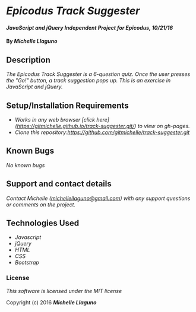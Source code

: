# _Epicodus Track Suggester_

#### _JavaScript and jQuery Independent Project for Epicodus, 10/21/16_

#### By _**Michelle Llaguno**_

## Description

_The Epicodus Track Suggester is a 6-question quiz. Once the user presses the "Go!" button, a track suggestion pops up. This is an exercise in JavaScript and jQuery._

## Setup/Installation Requirements

* _Works in any web browser [click here] (https://gitmichelle.github.io/track-suggester.git/) to view on gh-pages._
* _Clone this repository:https://github.com/gitmichelle/track-suggester.git_


## Known Bugs

_No known bugs_

## Support and contact details

_Contact Michelle (michellellaguno@gmail.com) with any support questions or comments on the project._

## Technologies Used

* _Javascript_
* _jQuery_
* _HTML_
* _CSS_
* _Bootstrap_

### License

*This software is licensed under the MIT license*

Copyright (c) 2016 **_Michelle Llaguno_**
